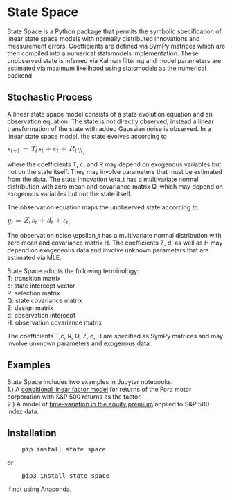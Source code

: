 # State Space
State Space is a Python package that permits the symbolic specification of linear state space models with normally distributed innovations and measurement errors. 
Coefficients are defined via SymPy matrices which are then compiled into a numerical statsmodels implementation.
These unobserved state is inferred via Kalman filtering and model parameters are estimated via maximum likelihood using statsmodels as the numerical backend.

## Stochastic Process
A linear state space model consists of a state evolution equation and an observation equation. 
The state is not directly observed, instead a linear transformation of the state with added Gaussian noise is observed. 
In a linear state space model, the state evolves according to

![State Transition Equation](https://raw.githubusercontent.com/michaelnowotny/state_space/master/images/state_transition_equation.png),

where the coefficients T, c, and R may depend on exogenous variables but not on the state itself. 
They may involve parameters that must be estimated from the data. 
The state innovation \eta_t has a multivariate normal distribution with zero mean and covariance matrix Q, which may depend on exogenous variables but not the state itself.

The observation equation maps the unobserved state according to

![Observation Equation](https://raw.githubusercontent.com/michaelnowotny/state_space/master/images/observation_equation.png).

The observation noise \epsilon_t has a multivariate normal distribution with zero mean and covariance matrix H. 
The coefficients Z, d, as well as H may depend on exogeneous data and involve unknown parameters that are estimated via MLE.

State Space adopts the following terminology:  
        T: transition matrix  
        c: state intercept vector  
        R: selection matrix  
        Q: state covariance matrix  
        Z: design matrix  
        d: observation intercept  
        H: observation covariance matrix  

The coefficients T,c, R, Q, Z, d, H are specified as SymPy matrices and may involve unknown parameters and exogenous data.

## Examples
State Space includes two examples in Jupyter notebooks:  
1.) A [conditional linear factor model](notebooks/Conditional%20Linear%20Factor%20Model.ipynb) for returns of the Ford motor corporation with S&P 500 returns as the factor.  
2.) A model of [time-variation in the equity premium](notebooks/Time-Variation%20in%20the%20Equity%20Premium.ipynb) applied to S&P 500 index data.  

## Installation
<pre>
    pip install state_space
</pre>
or 
<pre>
    pip3 install state_space
</pre>
if not using Anaconda.
